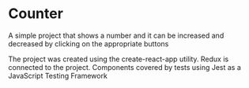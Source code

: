 # Counter

A simple project that shows a number and it can be increased and decreased by clicking on the appropriate buttons

The project was created using the create-react-app utility. Redux is connected to the project. Components covered by tests using Jest as a JavaScript Testing Framework

